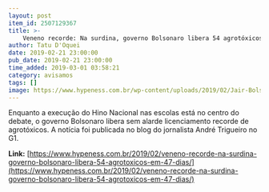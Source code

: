 ```yaml
---
layout: post
item_id: 2507129367
title: >-
    Veneno recorde: Na surdina, governo Bolsonaro libera 54 agrotóxicos em 47 dias
author: Tatu D'Oquei
date: 2019-02-21 23:00:00
pub_date: 2019-02-21 23:00:00
time_added: 2019-03-01 03:58:21
category: avisamos
tags: []
image: https://www.hypeness.com.br/wp-content/uploads/2019/02/Jair-Bolsonaro-e-Tereza-Cristina-1.jpg
---
```


Enquanto a execução do Hino Nacional nas escolas está no centro do debate, o governo Bolsonaro libera sem alarde licenciamento recorde de agrotóxicos. A notícia foi publicada no blog do jornalista André Trigueiro no G1.

**Link:** [https://www.hypeness.com.br/2019/02/veneno-recorde-na-surdina-governo-bolsonaro-libera-54-agrotoxicos-em-47-dias/](https://www.hypeness.com.br/2019/02/veneno-recorde-na-surdina-governo-bolsonaro-libera-54-agrotoxicos-em-47-dias/)

